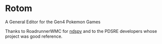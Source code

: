 # Rotom
A General Editor for the Gen4 Pokemon Games

Thanks to RoadrunnerWMC for [ndspy](https://github.com/RoadrunnerWMC/ndspy) and to the PDSRE developers whose project was good reference. 